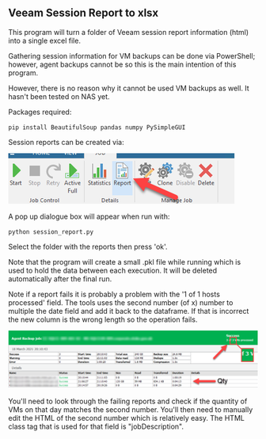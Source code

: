 ## Veeam Session Report to xlsx

This program will turn a folder of Veeam session report information (html) into a single excel file.

Gathering session information for VM backups can be done via PowerShell; however, agent backups cannot be so this is the main intention of this program. 

However, there is no reason why it cannot be used VM backups as well. It hasn't been tested on NAS yet.

Packages required:

    pip install BeautifulSoup pandas numpy PySimpleGUI

Session reports can be created via:

![button](/sessio_button.png)

A pop up dialogue box will appear when run with:

    python session_report.py

Select the folder with the reports then press 'ok'.

Note that the program will create a small .pkl file while running which is used to hold the data between each execution. It will be deleted automatically after the final run.

Note if a report fails it is probably a problem with the '1 of 1 hosts processed' field. The tools uses the second number (of x) number to multiple the date field and add it back to the dataframe. If that is incorrect the new column is the wrong length so the operation fails.

![report](/report.png)

You'll need to look through the failing reports and check if the quantity of VMs on that day matches the second number. You'll then need to manually edit the HTML of the second number which is relatively easy. The HTML class tag that is used for that field is "jobDescription".


